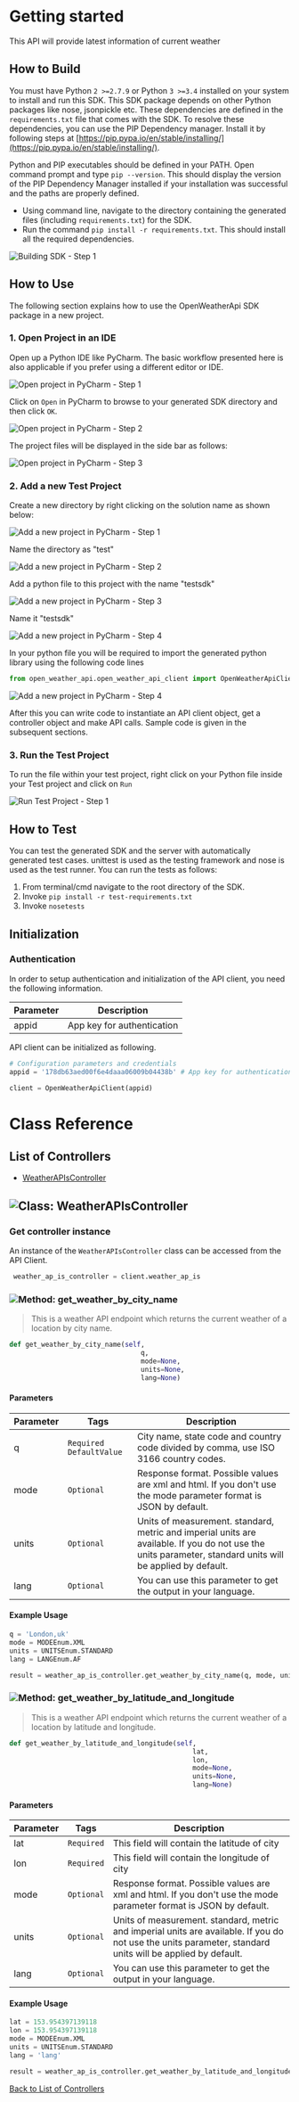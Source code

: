 # Getting started

This API will provide latest information of current weather

## How to Build


You must have Python ```2 >=2.7.9``` or Python ```3 >=3.4``` installed on your system to install and run this SDK. This SDK package depends on other Python packages like nose, jsonpickle etc. 
These dependencies are defined in the ```requirements.txt``` file that comes with the SDK.
To resolve these dependencies, you can use the PIP Dependency manager. Install it by following steps at [https://pip.pypa.io/en/stable/installing/](https://pip.pypa.io/en/stable/installing/).

Python and PIP executables should be defined in your PATH. Open command prompt and type ```pip --version```.
This should display the version of the PIP Dependency Manager installed if your installation was successful and the paths are properly defined.

* Using command line, navigate to the directory containing the generated files (including ```requirements.txt```) for the SDK.
* Run the command ```pip install -r requirements.txt```. This should install all the required dependencies.

![Building SDK - Step 1](https://apidocs.io/illustration/python?step=installDependencies&workspaceFolder=Weather%20API-Python)


## How to Use

The following section explains how to use the OpenWeatherApi SDK package in a new project.

### 1. Open Project in an IDE

Open up a Python IDE like PyCharm. The basic workflow presented here is also applicable if you prefer using a different editor or IDE.

![Open project in PyCharm - Step 1](https://apidocs.io/illustration/python?step=pyCharm)

Click on ```Open``` in PyCharm to browse to your generated SDK directory and then click ```OK```.

![Open project in PyCharm - Step 2](https://apidocs.io/illustration/python?step=openProject0&workspaceFolder=Weather%20API-Python)     

The project files will be displayed in the side bar as follows:

![Open project in PyCharm - Step 3](https://apidocs.io/illustration/python?step=openProject1&workspaceFolder=Weather%20API-Python&projectName=open_weather_api)     

### 2. Add a new Test Project

Create a new directory by right clicking on the solution name as shown below:

![Add a new project in PyCharm - Step 1](https://apidocs.io/illustration/python?step=createDirectory&workspaceFolder=Weather%20API-Python&projectName=open_weather_api)

Name the directory as "test"

![Add a new project in PyCharm - Step 2](https://apidocs.io/illustration/python?step=nameDirectory)
   
Add a python file to this project with the name "testsdk"

![Add a new project in PyCharm - Step 3](https://apidocs.io/illustration/python?step=createFile&workspaceFolder=Weather%20API-Python&projectName=open_weather_api)

Name it "testsdk"

![Add a new project in PyCharm - Step 4](https://apidocs.io/illustration/python?step=nameFile)

In your python file you will be required to import the generated python library using the following code lines

```Python
from open_weather_api.open_weather_api_client import OpenWeatherApiClient
```

![Add a new project in PyCharm - Step 4](https://apidocs.io/illustration/python?step=projectFiles&workspaceFolder=Weather%20API-Python&libraryName=open_weather_api.open_weather_api_client&projectName=open_weather_api&className=OpenWeatherApiClient)

After this you can write code to instantiate an API client object, get a controller object and  make API calls. Sample code is given in the subsequent sections.

### 3. Run the Test Project

To run the file within your test project, right click on your Python file inside your Test project and click on ```Run```

![Run Test Project - Step 1](https://apidocs.io/illustration/python?step=runProject&workspaceFolder=Weather%20API-Python&libraryName=open_weather_api.open_weather_api_client&projectName=open_weather_api&className=OpenWeatherApiClient)


## How to Test

You can test the generated SDK and the server with automatically generated test
cases. unittest is used as the testing framework and nose is used as the test
runner. You can run the tests as follows:

  1. From terminal/cmd navigate to the root directory of the SDK.
  2. Invoke ```pip install -r test-requirements.txt```
  3. Invoke ```nosetests```

## Initialization

### Authentication
In order to setup authentication and initialization of the API client, you need the following information.

| Parameter | Description |
|-----------|-------------|
| appid | App key for authentication |



API client can be initialized as following.

```python
# Configuration parameters and credentials
appid = '178db63aed00f6e4daaa06009b04438b' # App key for authentication

client = OpenWeatherApiClient(appid)
```



# Class Reference

## <a name="list_of_controllers"></a>List of Controllers

* [WeatherAPIsController](#weather_ap_is_controller)

## <a name="weather_ap_is_controller"></a>![Class: ](https://apidocs.io/img/class.png ".WeatherAPIsController") WeatherAPIsController

### Get controller instance

An instance of the ``` WeatherAPIsController ``` class can be accessed from the API Client.

```python
 weather_ap_is_controller = client.weather_ap_is
```

### <a name="get_weather_by_city_name"></a>![Method: ](https://apidocs.io/img/method.png ".WeatherAPIsController.get_weather_by_city_name") get_weather_by_city_name

> This is a weather API endpoint which returns the current weather of a location by city name.

```python
def get_weather_by_city_name(self,
                                 q,
                                 mode=None,
                                 units=None,
                                 lang=None)
```

#### Parameters

| Parameter | Tags | Description |
|-----------|------|-------------|
| q |  ``` Required ```  ``` DefaultValue ```  | City name, state code and country code divided by comma, use ISO 3166 country codes. |
| mode |  ``` Optional ```  | Response format. Possible values are xml and html. If you don't use the mode parameter format is JSON by default. |
| units |  ``` Optional ```  | Units of measurement. standard, metric and imperial units are available. If you do not use the units parameter, standard units will be applied by default. |
| lang |  ``` Optional ```  | You can use this parameter to get the output in your language. |



#### Example Usage

```python
q = 'London,uk'
mode = MODEEnum.XML
units = UNITSEnum.STANDARD
lang = LANGEnum.AF

result = weather_ap_is_controller.get_weather_by_city_name(q, mode, units, lang)

```


### <a name="get_weather_by_latitude_and_longitude"></a>![Method: ](https://apidocs.io/img/method.png ".WeatherAPIsController.get_weather_by_latitude_and_longitude") get_weather_by_latitude_and_longitude

> This is a weather API endpoint which returns the current weather of a location by latitude and longitude.

```python
def get_weather_by_latitude_and_longitude(self,
                                              lat,
                                              lon,
                                              mode=None,
                                              units=None,
                                              lang=None)
```

#### Parameters

| Parameter | Tags | Description |
|-----------|------|-------------|
| lat |  ``` Required ```  | This field will contain the latitude of city |
| lon |  ``` Required ```  | This field will contain the longitude of city |
| mode |  ``` Optional ```  | Response format. Possible values are xml and html. If you don't use the mode parameter format is JSON by default. |
| units |  ``` Optional ```  | Units of measurement. standard, metric and imperial units are available. If you do not use the units parameter, standard units will be applied by default. |
| lang |  ``` Optional ```  | You can use this parameter to get the output in your language. |



#### Example Usage

```python
lat = 153.954397139118
lon = 153.954397139118
mode = MODEEnum.XML
units = UNITSEnum.STANDARD
lang = 'lang'

result = weather_ap_is_controller.get_weather_by_latitude_and_longitude(lat, lon, mode, units, lang)

```


[Back to List of Controllers](#list_of_controllers)




